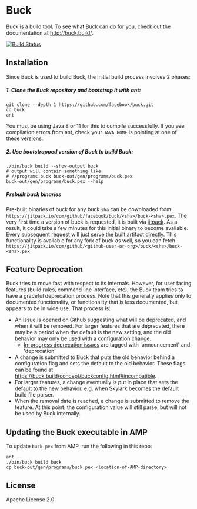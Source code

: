 Buck
====

Buck is a build tool. To see what Buck can do for you,
check out the documentation at <http://buck.build/>.

[![Build Status](https://circleci.com/gh/facebook/buck.svg?style=svg)](https://circleci.com/gh/facebook/buck)

Installation
------------

Since Buck is used to build Buck, the initial build process involves 2 phases:

##### 1. Clone the Buck repository and bootstrap it with ant:

    git clone --depth 1 https://github.com/facebook/buck.git
    cd buck
    ant

You must be using Java 8 or 11 for this to compile successfully. If you see compilation errors from ant, check your `JAVA_HOME` is pointing at one of these versions.

##### 2. Use bootstrapped version of Buck to build Buck:

    ./bin/buck build --show-output buck
    # output will contain something like
    # //programs:buck buck-out/gen/programs/buck.pex
    buck-out/gen/programs/buck.pex --help

##### Prebuilt buck binaries

Pre-built binaries of buck for any buck `sha` can be downloaded from `https://jitpack.io/com/github/facebook/buck/<sha>/buck-<sha>.pex`. The very first time a version of buck is requested, it is built via [jitpack](https://jitpack.io/). As a result, it could take a few minutes for this initial binary to become available. Every subsequent request will just serve the built artifact directly. This functionality is available for any fork of buck as well, so you can fetch `https://jitpack.io/com/github/<github-user-or-org>/buck/<sha>/buck-<sha>.pex`

Feature Deprecation
-------------------

Buck tries to move fast with respect to its internals. However, for user facing features (build rules, command line interface, etc), the Buck team tries to have a graceful deprecation process. Note that this generally applies only to documented functionality, or functionality that is less documented, but appears to be in wide use. That process is:

- An issue is opened on Github suggesting what will be deprecated, and when it will be removed. For larger features that are deprecated, there may be a period when the default is the new setting, and the old behavior may only be used with a configuration change.
  - [In-progress deprecation issues](https://github.com/facebook/buck/issues?utf8=%E2%9C%93&q=is%3Aopen+label%3Aannouncement+label%3Adeprecation) are tagged with 'announcement' and 'deprecation'
- A change is submitted to Buck that puts the old behavior behind a configuration flag and sets the default to the old behavior. These flags can be found at https://buck.build/concept/buckconfig.html#incompatible.
- For larger features, a change eventually is put in place that sets the default to the new behavior. e.g. when Skylark becomes the default build file parser.
- When the removal date is reached, a change is submitted to remove the feature. At this point, the configuration value will still parse, but will not be used by Buck internally.

Updating the Buck executable in AMP
-----------------------------------

To update `buck.pex` from AMP, run the following in this repo:

    ant
    ./bin/buck build buck
    cp buck-out/gen/programs/buck.pex <location-of-AMP-directory>

License
-------
Apache License 2.0
